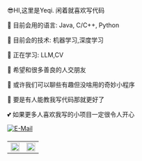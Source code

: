 :sunglasses:HI,这里是Yeqi. 闲着就喜欢写代码  

🌱 目前会用的语言: Java, C/C++, Python

🌱 目前会的技术: 机器学习,深度学习

🔭 正在学习: LLM,CV

👯 希望和很多善良的人交朋友  

💬 或许我们可以聊些有趣但没啥用的奇妙小程序  

🤔 要是有人能教我写代码那就更好了  

💕 如果更多人喜欢我写的小项目一定很令人开心  

<a href="https://wiki.originmc.cn/" target="_blank">
    <img src=https://img.shields.io/badge/Wiki-%23946CE6.svg?style=for-the-badge&logo=sailfishos&logoColor=white
        alt=E-Mail style="margin-bottom: 5px;" />
</a>


<table>
    <tr>
        <td valign="top" width="50%">
            <img src="https://github-readme-stats.vercel.app/api?username=Yeqi99&show_icons=true&count_private=true&hide_border=true"
                style="width: 100%" />
        </td>
        <td valign="top" width="50%">
            <img src="https://github-readme-stats.vercel.app/api/top-langs/?username=Yeqi99&hide_border=true&layout=compact"
                style="width: 100%" />
        </td>
    </tr>
</table>
